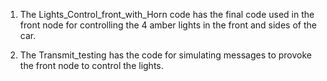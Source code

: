 1. The Lights_Control_front_with_Horn code has the final code used in the front node for controlling the 4 amber lights in the front and sides of the car.

2. The Transmit_testing has the code for simulating messages to provoke the front node to control the lights.
